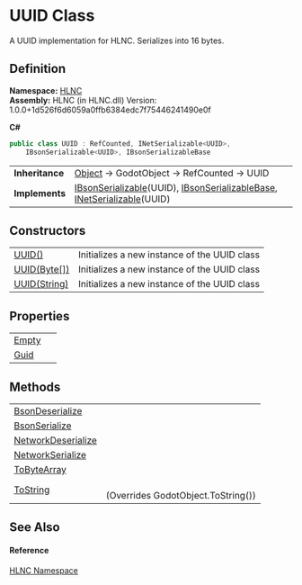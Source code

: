 # UUID Class


A UUID implementation for HLNC. Serializes into 16 bytes.



## Definition
**Namespace:** <a href="N_HLNC">HLNC</a>  
**Assembly:** HLNC (in HLNC.dll) Version: 1.0.0+1d526f6d6059a0ffb6384edc7f75446241490e0f

**C#**
``` C#
public class UUID : RefCounted, INetSerializable<UUID>, 
	IBsonSerializable<UUID>, IBsonSerializableBase
```

<table><tr><td><strong>Inheritance</strong></td><td><a href="https://learn.microsoft.com/dotnet/api/system.object" target="_blank" rel="noopener noreferrer">Object</a>  →  GodotObject  →  RefCounted  →  UUID</td></tr>
<tr><td><strong>Implements</strong></td><td><a href="T_HLNC_Serialization_IBsonSerializable_1">IBsonSerializable</a>(UUID), <a href="T_HLNC_Serialization_IBsonSerializableBase">IBsonSerializableBase</a>, <a href="T_HLNC_Serialization_INetSerializable_1">INetSerializable</a>(UUID)</td></tr>
</table>



## Constructors
<table>
<tr>
<td><a href="M_HLNC_UUID__ctor">UUID()</a></td>
<td>Initializes a new instance of the UUID class</td></tr>
<tr>
<td><a href="M_HLNC_UUID__ctor_1">UUID(Byte[])</a></td>
<td>Initializes a new instance of the UUID class</td></tr>
<tr>
<td><a href="M_HLNC_UUID__ctor_2">UUID(String)</a></td>
<td>Initializes a new instance of the UUID class</td></tr>
</table>

## Properties
<table>
<tr>
<td><a href="P_HLNC_UUID_Empty">Empty</a></td>
<td> </td></tr>
<tr>
<td><a href="P_HLNC_UUID_Guid">Guid</a></td>
<td> </td></tr>
</table>

## Methods
<table>
<tr>
<td><a href="M_HLNC_UUID_BsonDeserialize">BsonDeserialize</a></td>
<td> </td></tr>
<tr>
<td><a href="M_HLNC_UUID_BsonSerialize">BsonSerialize</a></td>
<td> </td></tr>
<tr>
<td><a href="M_HLNC_UUID_NetworkDeserialize">NetworkDeserialize</a></td>
<td> </td></tr>
<tr>
<td><a href="M_HLNC_UUID_NetworkSerialize">NetworkSerialize</a></td>
<td> </td></tr>
<tr>
<td><a href="M_HLNC_UUID_ToByteArray">ToByteArray</a></td>
<td> </td></tr>
<tr>
<td><a href="M_HLNC_UUID_ToString">ToString</a></td>
<td><br />(Overrides GodotObject.ToString())</td></tr>
</table>

## See Also


#### Reference
<a href="N_HLNC">HLNC Namespace</a>  
